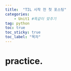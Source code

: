 ```yaml
---
title:  "TIL 시작 전 첫 포스팅"
categories:
    - Unit1 #똑같이 맞추기
tag: python
toc: true
toc_sticky: true
toc_label: "목차"
---
```


# practice.
